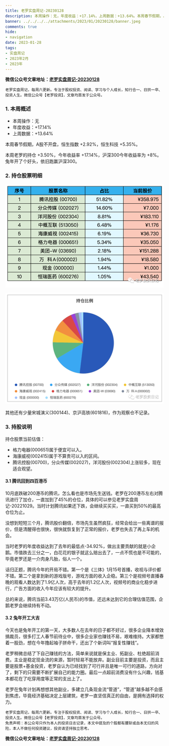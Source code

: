 ```yaml
---
title: 老罗实盘周记-20230128
description: 本周操作：无，年度收益：+17.14%，上周数据：+13.64%。本周春节假期，A股不开盘，恒生指数 +2.92%，恒生科技 +5.35%。本周老罗的持仓 +3.50%，今年收益率 +17.14%，沪深300今年收益率为 +8%。兔年开了个好头，依旧跑赢沪深300。持仓股票当前估值：格力电器(000651)属于便宜可以入。海康威视(002415)属于不算贵可以入的区间。
banner: ../../../../attachments/2023/01/20230128/banner.jpeg
comments: true
hide:
- navigation
date: 2023-01-28
tags:
- 实盘周记
- 2023年2月
- 2023年
---
```


__微信公众号文章地址：[老罗实盘周记-20230128](https://mp.weixin.qq.com/s/Yk0iZvV7LrOgcE7hbn7mYw)__

```
老罗实盘周记，每周六更新。专注于股权投资、阅读、学习与个人成长，知行合一、日拱一卒、投资人生。微信公众号【老罗投资】，文章均首发于公众号。
```

### 1. 本周概述

+ 本周操作：<span class="red">无</span>
+ 年度收益：<span class="red">+17.14%</span>
+ 上周数据：<span class="red">+13.64%</span>

本周春节假期，A股不开盘，恒生指数 +2.92%，恒生科技 +5.35%。

本周老罗的持仓 <span class="red">+3.50%</span>，今年收益率 <span class="red">+17.14%</span>，沪深300今年收益率为 <span class="red">+8%</span>。兔年开了个好头，依旧跑赢沪深300。

### 2. 持仓股票明细

![持仓股票明细 (港股已换算为人民币)](../../../attachments/2023/01/20230128/1.png)

![持仓比例](../../../attachments/2023/01/20230128/2.png)

其他还有少量宋城演义(300144)、京沪高铁(601816)，作为观察仓不记录。

### 3. 持股说明

持仓股票当前估值：

+ 格力电器(000651)属于便宜可以入。
+ 海康威视(002415)属于不算贵可以入的区间。
+ 腾讯控股(00700)，分众传媒(002027)，洋河股份(002304)上涨较多，现在适合观望。

#### 3.1 腾讯回到四百港币

10月底跌破200港币的腾讯，怎么看也是市场先生送钱。老罗在200港币左右对腾讯进行了加仓，一直加到了45%的仓位，具体的可以参见老罗实盘周记-20221029。当时计划腾讯如果还下跌，会继续买买买，一直买到50%的最高仓位为止。

没想到短短三个月，腾讯股价翻倍，市场先生虽然疯狂，经常会给出一些离谱的报价，但是清醒得也很快，很快就恢复到了正常的报价，老罗也失去了再上车的机会。

当时老罗的年度收益达到了去年的最低点-34.92%，做出主要贡献的就是小企鹅。市值跌去三分之一，白花花的银子就这么赔出去了，一点不慌也是不可能的，毕竟老罗还是一介肉身凡胎，俗人一个。

话归正题，腾讯今年的开局不错。第一个是《三体》1月15号首播，收视与评价都不错。第二个是拿到新的游戏版号，游戏方面的收入企稳。第三个是视频号直播春晚的观看人数达到了1.9亿人次，高于去年的1.2亿人次，视频号的商业化稳步进行，广告方面的收入今年应该有较大的提升。

总的来说，腾讯当前3.43万亿(人民币)的市值，还远未达到它的合理估值范围，企鹅老罗会继续持有不动。

#### 3.2 兔年开工大吉

今天也是兔年开工的第一天，大多数人在去年的日子都不好过，很多企业降本增效搞裁员，很多打工人春节前待业中，很多企业家也赚钱不易，艰难维持。大家都憋着一股劲，想在今年撸起袖子拼命干，还出了个新词叫“报复性赚钱”。

老罗稍微总结了下自己赚钱的方法，简单来说就是保主业、拓副业、杜绝超前消费。主业是稳定现金流的来源，暂时轻易不能放弃。副业目前主要是投资，而且主要是股票+基金投资，老罗自认为已经找到了可行并且是唯一可行的道路，方向对了，剩下的只需要不断扩展自己的能力圈。最后一点超前消费没有什么兴趣，钱基本都花在了吃穿用度等正常的支出上了。

老罗在兔年计划再想想其他副业，多建立几条现金流“管道”，“管道”越多越不会感到焦虑，毕竟经济基础决定上层建筑，老罗一直坚信真正的自由，是拥有选择的权力。

```
老罗实盘周记，每周六更新。专注于股权投资、阅读、学习与个人成长，知行合一、日拱一卒、投资人生。微信公众号【老罗投资】，文章均首发于公众号。
免责声明：本公众号只作为本人的投资日志记录，本文中提及的个股都有腰斩或血本无归的风险，本人不做任何投资建议，投资请坚持独立思考。
```

__微信公众号文章地址：[老罗实盘周记-20230128](https://mp.weixin.qq.com/s/Yk0iZvV7LrOgcE7hbn7mYw)__